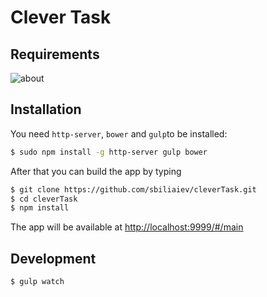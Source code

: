 # Clever Task
## Requirements
![about](https://pp.vk.me/c626419/v626419854/275af/RH9mseDWLvs.jpg)

## Installation
You need `http-server`, `bower` and `gulp`to be installed:
```sh
$ sudo npm install -g http-server gulp bower
``` 
After that you can build the app by typing
```sh
$ git clone https://github.com/sbiliaiev/cleverTask.git
$ cd cleverTask
$ npm install
```
The app will be available at <http://localhost:9999/#/main>

## Development
```sh
$ gulp watch
```
